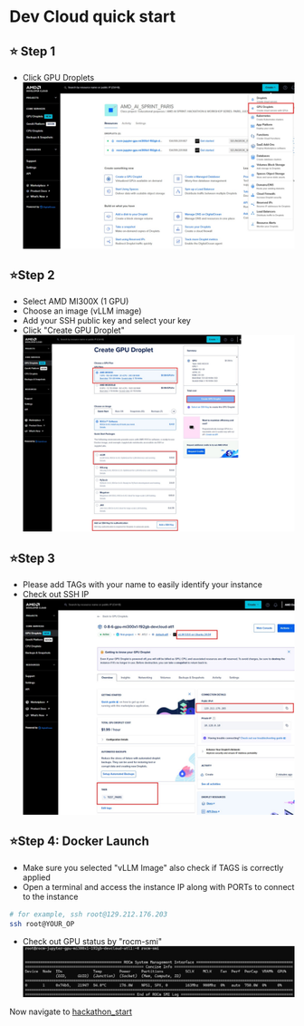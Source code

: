 # Dev Cloud quick start

## ⭐ Step 1
- Click GPU Droplets
![DO_1](./assets/DO_1_n.jpg)
 
## ⭐Step 2
- Select AMD MI300X (1 GPU)
- Choose an image (vLLM image)
- Add your SSH public key and select your key
- Click "Create GPU Droplet"
![DO_2](./assets/DO_2_vllm.jpg)

## ⭐Step 3
- Please add TAGs with your name to easily identify your instance
- Check out SSH IP
![DO_3](./assets/DO_3_n.jpg)

## ⭐Step 4: Docker Launch
- Make sure you selected "vLLM Image" also check if TAGS is correctly applied
- Open a terminal and access the instance IP along with PORTs to connect to the instance

```sh
# for example, ssh root@129.212.176.203
ssh root@YOUR_OP
```
- Check out GPU status by "rocm-smi"
![DO_4](./assets/DO_4_rocmsmi.jpg)

Now navigate to [hackathon_start](https://github.com/seungrokj/ai_sprint_paris/tree/main/hackathon_guides/1_developing_vllm)
